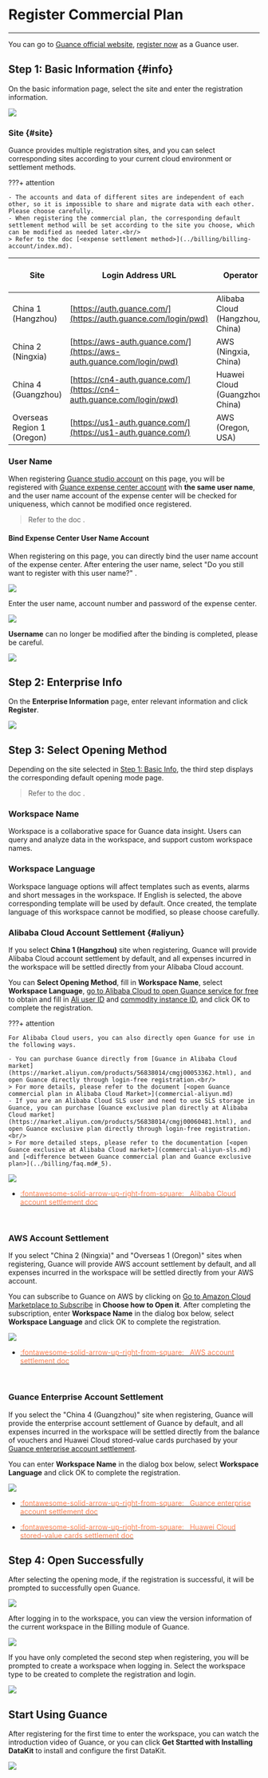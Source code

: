 # Register Commercial Plan
---

You can go to [Guance official website](https://www.guance.com/), [register now](https://auth.guance.com/businessRegister) as a Guance user.

## Step 1: Basic Information {#info}

On the basic information page, select the site and enter the registration information.

![](img/commercial-register-1.png)

### Site {#site}

Guance provides multiple registration sites, and you can select corresponding sites according to your current cloud environment or settlement methods.

???+ attention

    - The accounts and data of different sites are independent of each other, so it is impossible to share and migrate data with each other. Please choose carefully.
    - When registering the commercial plan, the corresponding default settlement method will be set according to the site you choose, which can be modified as needed later.<br/>
    > Refer to the doc [<expense settlement method>](../billing/billing-account/index.md).

| Site    | Login Address URL    |  Operator |Default Settlement Method           |
| ----------------- | ---------------- | ------------------ |--- |
| China 1 (Hangzhou)   | [https://auth.guance.com/](https://auth.guance.com/login/pwd) |Alibaba Cloud (Hangzhou, China) | [Alibaba Cloud account settlement](#aliyun)    |
| China 2 (Ningxia)   | [https://aws-auth.guance.com/](https://aws-auth.guance.com/login/pwd) |AWS (Ningxia, China) | [AWS account settlement](#aws)        |
| China 4 (Guangzhou)   | [https://cn4-auth.guance.com/](https://cn4-auth.guance.com/login/pwd) | Huawei Cloud (Guangzhou, China) |[Guance account settlement](#guanceyun) |
| Overseas Region 1 (Oregon) | [https://us1-auth.guance.com/](https://us1-auth.guance.com/) | AWS (Oregon, USA) |[AWS account settlement](#aws)      |

### User Name

When registering [Guance studio account](https://auth.guance.com/businessRegister) on this page, you will be registered with [Guance expense center account](https://boss.guance.com/) with **the same user name**, and the user name account of the expense center will be checked for uniqueness, which cannot be modified once registered.

> Refer to the doc [<expense center>](../billing/cost-center/index.md).

#### Bind Expense Center User Name Account

When registering on this page, you can directly bind the user name account of the expense center. After entering the user name, select "Do you still want to register with this user name?" .

![](img/9.billing_account_1.png)

Enter the user name, account number and password of the expense center.

![](img/9.billing_account_2.png)

**Username** can no longer be modified after the binding is completed, please be careful.

![](img/9.billing_account_3.png)

## Step 2: Enterprise Info

On the **Enterprise Information** page, enter relevant information and click **Register**.

![](img/11.account_center_4.png)

## Step 3: Select Opening Method

Depending on the site selected in [Step 1: Basic Info](#info), the third step displays the corresponding default opening mode page.

> Refer to the doc [<Guance expense settlement>](../billing/billing-account/index.md).

### Workspace Name

Workspace is a collaborative space for Guance data insight. Users can query and analyze data in the workspace, and support custom workspace names.

### Workspace Language

Workspace language options will affect templates such as events, alarms and short messages in the workspace. If English is selected, the above corresponding template will be used by default. Once created, the template language of this workspace cannot be modified, so please choose carefully.

### Alibaba Cloud Account Settlement {#aliyun}

If you select **China 1 (Hangzhou)** site when registering, Guance will provide Alibaba Cloud account settlement by default, and all expenses incurred in the workspace will be settled directly from your Alibaba Cloud account.

You can **Select Opening Method**, fill in **Workspace Name**, select **Workspace Language**, [go to Alibaba Cloud to open Guance service for free](https://market.aliyun.com/products/56838014/cmgj00053362.html) to obtain and fill in [Ali user ID](../billing/billing-account/aliyun-account.md#uid) and [commodity instance ID](../billing/billing-account/aliyun-account.md#entity-id), and click OK to complete the registration.

???+ attention

    For Alibaba Cloud users, you can also directly open Guance for use in the following ways.
    
    - You can purchase Guance directly from [Guance in Alibaba Cloud market](https://market.aliyun.com/products/56838014/cmgj00053362.html), and open Guance directly through login-free registration.<br/>
    > For more details, please refer to the document [<open Guance commercial plan in Alibaba Cloud Market>](commercial-aliyun.md)
    - If you are an Alibaba Cloud SLS user and need to use SLS storage in Guance, you can purchase [Guance exclusive plan directly at Alibaba Cloud market](https://market.aliyun.com/products/56838014/cmgj00060481.html), and open Guance exclusive plan directly through login-free registration. <br/>
    > For more detailed steps, please refer to the documentation [<open Guance exclusive at Alibaba Cloud market>](commercial-aliyun-sls.md) and [<difference between Guance commercial plan and Guance exclusive plan>](../billing/faq.md#_5).

![](img/4.register_language_1.png)

<div class="grid cards" markdown>

- [<font color="coral"> :fontawesome-solid-arrow-up-right-from-square: &nbsp; Alibaba Cloud account settlement doc</font>](./billing-account/aliyun-account.md)

<br/>

</div>

### AWS Account Settlement

If you select "China 2 (Ningxia)" and "Overseas 1 (Oregon)" sites when registering, Guance will provide AWS account settlement by default, and all expenses incurred in the workspace will be settled directly from your AWS account.

You can subscribe to Guance on AWS by clicking on [Go to Amazon Cloud Marketplace to Subscribe](../billing/billing-account/aws-account.md#subscribe) in **Choose how to Open it**. After completing the subscription, enter **Workspace Name** in the dialog box below, select **Workspace Language** and click OK to complete the registration.

![](img/4.register_language_2.1.png)

<div class="grid cards" markdown>

- [<font color="coral"> :fontawesome-solid-arrow-up-right-from-square: &nbsp; AWS account settlement doc</font>](./billing-account/aws-account.md)

<br/>

</div>

### Guance Enterprise Account Settlement

If you select the "China 4 (Guangzhou)" site when registering, Guance will provide the enterprise account settlement of Guance by default, and all expenses incurred in the workspace will be settled directly from the balance of vouchers and Huawei Cloud stored-value cards purchased by your [Guance enterprise account settlement](../billing/billing-account/enterprise-account.md).

You can enter **Workspace Name** in the dialog box below, select **Workspace Language** and click OK to complete the registration.

![](img/4.register_language_2.2.png)

<div class="grid cards" markdown>

- [<font color="coral"> :fontawesome-solid-arrow-up-right-from-square: &nbsp; Guance enterprise account settlement doc</font>](./billing-account/enterprise-account.md)

- [<font color="coral"> :fontawesome-solid-arrow-up-right-from-square: &nbsp; Huawei Cloud stored-value cards settlement doc</font>](./billing-account/huaweicloud-account.md)

</div>

## Step 4: Open Successfully

After selecting the opening mode, if the registration is successful, it will be prompted to successfully open Guance.

![](img/1.sls_8.png)

After logging in to the workspace, you can view the version information of the current workspace in the Billing module of Guance.

![](img/12.billing_1.png)


If you have only completed the second step when registering, you will be prompted to create a workspace when logging in. Select the workspace type to be created to complete the registration and login.

![](img/4.register_language_3.png)

## Start Using Guance

After registering for the first time to enter the workspace, you can watch the introduction video of Guance, or you can click **Get Startted with Installing DataKit** to install and configure the first DataKit.

![](img/1-free-start-1109.png)
